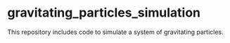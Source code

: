 # gravitating_particles_simulation
This repository includes code to simulate a system of gravitating particles.
